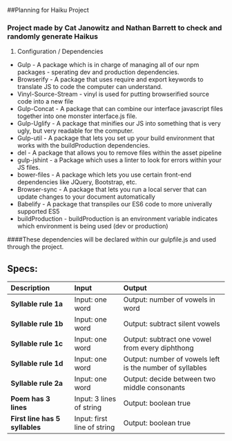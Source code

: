 ##Planning for Haiku Project
### Project made by Cat Janowitz and Nathan Barrett to check and randomly generate Haikus

1. Configuration / Dependencies
  * Gulp - A package which is in charge of managing all of our npm packages - sperating dev and production dependencies.
  * Browserify - A package that uses require and export keywords to translate JS to code the computer can understand.
  * Vinyl-Source-Stream - vinyl is used for putting         browserified source code into a new file
  * Gulp-Concat - A package that can combine our interface javascript files together into one monster interface.js file.
  * Gulp-Uglify - A package that minifies our JS into something that is very ugly, but very readable for the computer.
  * Gulp-util - A package that lets you set up your build environment that works with the buildProduction dependencies.
  * del - A package that allows you to remove files within the asset pipeline
  * gulp-jshint - a Package which uses a linter to look for errors within your JS files.
  * bower-files - A package which lets you use certain front-end dependencies like JQuery, Bootstrap, etc.
  * Browser-sync - A package that lets you run a local server that can update changes to your document automatically
  * Babelify - A package that transpiles our ES6 code to more univerally supported ES5
  * buildProduction - buildProduction is an environment variable indicates which environment is being used (dev or production)

####These dependencies will be declared within our gulpfile.js and used through the project.

## Specs:
| Description | Input | Output |
| :-------------     | :------------- | :------------- |
| **Syllable rule 1a** | Input: one word  | Output: number of vowels in word |
| **Syllable rule 1b** | Input: one word  | Output: subtract silent vowels |
| **Syllable rule 1c** | Input: one word  | Output: subtract one vowel from every diphthong |
| **Syllable rule 1d** | Input: one word  | Output: number of vowels left is the number of syllables |
| **Syllable rule 2a** | Input: one word  | Output: decide between two middle consonants |
| **Poem has 3 lines** | Input: 3 lines of string | Output: boolean true |
| **First line has 5 syllables** | Input: first line of string | Output: boolean true |

